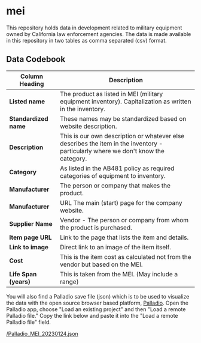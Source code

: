 # mei
This repository holds data in development related to military equipment owned by California law enforcement agencies. The data is made available in this repository in two tables as comma separated (csv) format.

## Data Codebook
|Column Heading | Description |
|---------------| ------------|
| **Listed name** | The product as listed in MEI (military equipment inventory). Capitalization as written in the inventory. |
| **Standardized name** | These names may be standardized based on website description. |
| **Description** | This is our own description or whatever else describes the item in the inventory - particularly where we don't know the category. |
| **Category** | As listed in the AB481 policy as required categories of equipment to inventory. |
| **Manufacturer** | The person or company that makes the product. |
| **Manufacturer** | URL	The main (start) page for the company website. |
| **Supplier Name** | Vendor - The person or company from whom the product is purchased. |
| **Item page URL** | Link to the page that lists the item and details. |
| **Link to image** | Direct link to an image of the item itself.|
| **Cost** | This is the item cost as calculated not from the vendor but based on the MEI. |
| **Life Span (years)**| This is taken from the MEI. (May include a range)|

You will also find a Palladio save file (json) which is to be used to visualize the data with the open source browser based platform, [Palladio](https://hdlab.stanford.edu/palladio/). Open the Palladio app, choose "Load an existing project" and then "Load a remote Palladio file." Copy the link below and paste it into the "Load a remote Palladio file" field.

[/Palladio_MEI_20230124.json](https://raw.githubusercontent.com/know-systemic-racism/mei/main/Palladio_MEI_20230124.json)

